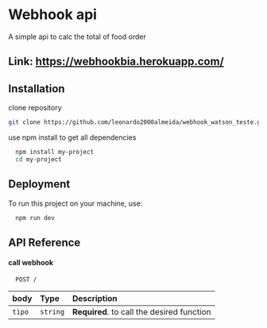 
# Webhook api

A simple api to calc the total of food order

## Link: https://webhookbia.herokuapp.com/

## Installation

clone repository
```bash
git clone https://github.com/leonardo2000almeida/webhook_watson_teste.git
```
use npm install to get all dependencies
```bash
  npm install my-project
  cd my-project
```


    
## Deployment

To run this project on your machine, use:

```bash
  npm run dev
```

  
## API Reference

#### call webhook


```http
  POST /
```

| body | Type     | Description                       |
| :-------- | :------- | :-------------------------------- |
| `tipo`      | `string` | **Required**. to call the desired function|


  
